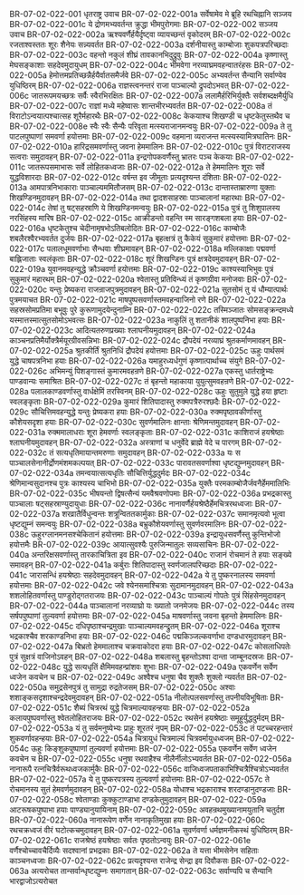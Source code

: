 BR-07-02-022-001  धृतराष्ट्र उवाच
BR-07-02-022-001a सर्वेषामेव मे ब्रूहि रथचिह्नानि सञ्जय
BR-07-02-022-001c ये द्रोणमभ्यवर्तन्त क्रुद्धा भीमपुरोगमाः
BR-07-02-022-002  सञ्जय उवाच
BR-07-02-022-002a ऋश्यवर्णैर्हयैर्दृष्ट्वा व्यायच्छन्तं वृकोदरम्
BR-07-02-022-002c रजताश्वस्ततः शूरः शैनेयः सन्न्यवर्तत
BR-07-02-022-003a दर्शनीयास्तु काम्बोजाः शुकपत्रपरिच्छदाः
BR-07-02-022-003c वहन्तो नकुलं शीघ्रं तावकानभिदुद्रुवुः
BR-07-02-022-004a कृष्णास्तु मेघसङ्काशाः सहदेवमुदायुधम्
BR-07-02-022-004c भीमवेगा नरव्याघ्रमवहन्वातरंहसः
BR-07-02-022-005a हेमोत्तमप्रतिच्छन्नैर्हयैर्वातसमैर्जवे
BR-07-02-022-005c अभ्यवर्तन्त सैन्यानि सर्वाण्येव युधिष्ठिरम्
BR-07-02-022-006a राज्ञस्त्वनन्तरं राजा पाञ्चाल्यो द्रुपदोऽभवत्
BR-07-02-022-006c जातरूपमयच्छत्रः सर्वैः स्वैरभिरक्षितः
BR-07-02-022-007a ललामैर्हरिभिर्युक्तैः सर्वशब्दक्षमैर्युधि
BR-07-02-022-007c राज्ञां मध्ये महेष्वासः शान्तभीरभ्यवर्तत
BR-07-02-022-008a तं विराटोऽन्वयात्पश्चात्सह शूरैर्महारथैः
BR-07-02-022-008c केकयाश्च शिखण्डी च धृष्टकेतुस्तथैव च
BR-07-02-022-008e स्वैः स्वैः सैन्यैः परिवृता मत्स्यराजानमन्वयुः
BR-07-02-022-009a ते तु पाटलपुष्पाणां समवर्णा हयोत्तमाः
BR-07-02-022-009c वहमाना व्यराजन्त मत्स्यस्यामित्रघातिनः
BR-07-02-022-010a हारिद्रसमवर्णास्तु जवना हेममालिनः
BR-07-02-022-010c पुत्रं विराटराजस्य सत्वराः समुदावहन्
BR-07-02-022-011a इन्द्रगोपकवर्णैस्तु भ्रातरः पञ्च केकयाः
BR-07-02-022-011c जातरूपसमाभासः सर्वे लोहितकध्वजाः
BR-07-02-022-012a ते हेममालिनः शूराः सर्वे युद्धविशारदाः
BR-07-02-022-012c वर्षन्त इव जीमूताः प्रत्यदृश्यन्त दंशिताः
BR-07-02-022-013a आमपात्रनिभाकाराः पाञ्चाल्यममितौजसम्
BR-07-02-022-013c दान्तास्ताम्रारुणा युक्ताः शिखण्डिनमुदावहन्
BR-07-02-022-014a तथा द्वादशसाहस्राः पाञ्चालानां महारथाः
BR-07-02-022-014c तेषां तु षट्सहस्राणि ये शिखण्डिनमन्वयुः
BR-07-02-022-015a पुत्रं तु शिशुपालस्य नरसिंहस्य मारिष
BR-07-02-022-015c आक्रीडन्तो वहन्ति स्म सारङ्गशबला हयाः
BR-07-02-022-016a धृष्टकेतुश्च चेदीनामृषभोऽतिबलोदितः
BR-07-02-022-016c काम्बोजैः शबलैरश्वैरभ्यवर्तत दुर्जयः
BR-07-02-022-017a बृहत्क्षत्रं तु कैकेयं सुकुमारं हयोत्तमाः
BR-07-02-022-017c पलालधूमवर्णाभाः सैन्धवाः शीघ्रमावहन्
BR-07-02-022-018a मल्लिकाक्षाः पद्मवर्णा बाह्लिजाताः स्वलंकृताः
BR-07-02-022-018c शूरं शिखण्डिनः पुत्रं क्षत्रदेवमुदावहन्
BR-07-02-022-019a युवानमवहन्युद्धे क्रौञ्चवर्णा हयोत्तमाः
BR-07-02-022-019c काश्यस्याभिभुवः पुत्रं सुकुमारं महारथम्
BR-07-02-022-020a श्वेतास्तु प्रतिविन्ध्यं तं कृष्णग्रीवा मनोजवाः
BR-07-02-022-020c यन्तुः प्रेष्यकरा राजन्राजपुत्रमुदावहन्
BR-07-02-022-021a सुतसोमं तु यं धौम्यात्पार्थः पुत्रमयाचत
BR-07-02-022-021c माषपुष्पसवर्णास्तमवहन्वाजिनो रणे
BR-07-02-022-022a सहस्रसोमप्रतिमा बभूवुः पुरे कुरूणामुदयेन्दुनाम्नि
BR-07-02-022-022c तस्मिञ्जातः सोमसङ्क्रन्दमध्ये यस्मात्तस्मात्सुतसोमोऽभवत्सः
BR-07-02-022-023a नाकुलिं तु शतानीकं शालपुष्पनिभा हयाः
BR-07-02-022-023c आदित्यतरुणप्रख्याः श्लाघनीयमुदावहन्
BR-07-02-022-024a काञ्चनप्रतिमैर्योक्त्रैर्मयूरग्रीवसन्निभाः
BR-07-02-022-024c द्रौपदेयं नरव्याघ्रं श्रुतकर्माणमावहन्
BR-07-02-022-025a श्रुतकीर्तिं श्रुतनिधिं द्रौपदेयं हयोत्तमाः
BR-07-02-022-025c ऊहुः पार्थसमं युद्धे चाषपत्रनिभा हयाः
BR-07-02-022-026a यमाहुरध्यर्धगुणं कृष्णात्पार्थाच्च संयुगे
BR-07-02-022-026c अभिमन्युं पिशङ्गास्तं कुमारमवहन्रणे
BR-07-02-022-027a एकस्तु धार्तराष्ट्रेभ्यः पाण्डवान्यः समाश्रितः
BR-07-02-022-027c तं बृहन्तो महाकाया युयुत्सुमवहन्रणे
BR-07-02-022-028a पलालकाण्डवर्णास्तु वार्धक्षेमिं तरस्विनम्
BR-07-02-022-028c ऊहुः सुतुमुले युद्धे हया हृष्टाः स्वलङ्कृताः
BR-07-02-022-029a कुमारं शितिपादास्तु रुक्मपत्रैरुरश्छदैः
BR-07-02-022-029c सौचित्तिमवहन्युद्धे यन्तुः प्रेष्यकरा हयाः
BR-07-02-022-030a रुक्मपृष्ठावकीर्णास्तु कौशेयसदृशा हयाः
BR-07-02-022-030c सुवर्णमालिनः क्षान्ताः श्रेणिमन्तमुदावहन्
BR-07-02-022-031a रुक्ममालाधराः शूरा हेमवर्णाः स्वलङ्कृताः
BR-07-02-022-031c काशिराजं हयश्रेष्ठाः श्लाघनीयमुदावहन्
BR-07-02-022-032a अस्त्राणां च धनुर्वेदे ब्राह्मे वेदे च पारगम्
BR-07-02-022-032c तं सत्यधृतिमायान्तमरुणाः समुदावहन्
BR-07-02-022-033a यः स पाञ्चालसेनानीर्द्रोणमंशमकल्पयत्
BR-07-02-022-033c पारावतसवर्णाश्वा धृष्टद्युम्नमुदावहन्
BR-07-02-022-034a तमन्वयात्सत्यधृतिः सौचित्तिर्युद्धदुर्मदः
BR-07-02-022-034c श्रेणिमान्वसुदानश्च पुत्रः काश्यस्य चाभिभो
BR-07-02-022-035a युक्तैः परमकाम्बोजैर्जवनैर्हेममालिभिः
BR-07-02-022-035c भीषयन्तो द्विषत्सैन्यं यमवैश्रवणोपमाः
BR-07-02-022-036a प्रभद्रकास्तु पाञ्चालाः षट्सहस्राण्युदायुधाः
BR-07-02-022-036c नानावर्णैर्हयश्रेष्ठैर्हेमचित्ररथध्वजाः
BR-07-02-022-037a शरव्रातैर्विधुन्वन्तः शत्रून्विततकार्मुकाः
BR-07-02-022-037c समानमृत्यवो भूत्वा धृष्टद्युम्नं समन्वयुः
BR-07-02-022-038a बभ्रुकौशेयवर्णास्तु सुवर्णवरमालिनः
BR-07-02-022-038c ऊहुरग्लानमनसश्चेकितानं हयोत्तमाः
BR-07-02-022-039a इन्द्रायुधसवर्णैस्तु कुन्तिभोजो हयोत्तमैः
BR-07-02-022-039c आयात्सुवश्यैः पुरुजिन्मातुलः सव्यसाचिनः
BR-07-02-022-040a अन्तरिक्षसवर्णास्तु तारकाचित्रिता इव
BR-07-02-022-040c राजानं रोचमानं ते हयाः सङ्ख्ये समावहन्
BR-07-02-022-041a कर्बुराः शितिपादास्तु स्वर्णजालपरिच्छदाः
BR-07-02-022-041c जारासन्धिं हयश्रेष्ठाः सहदेवमुदावहन्
BR-07-02-022-042a ये तु पुष्करनालस्य समवर्णा हयोत्तमाः
BR-07-02-022-042c जवे श्येनसमाश्चित्राः सुदामानमुदावहन्
BR-07-02-022-043a शशलोहितवर्णास्तु पाण्डुरोद्गतराजयः
BR-07-02-022-043c पाञ्चाल्यं गोपतेः पुत्रं सिंहसेनमुदावहन्
BR-07-02-022-044a पाञ्चालानां नरव्याघ्रो यः ख्यातो जनमेजयः
BR-07-02-022-044c तस्य सर्षपपुष्पाणां तुल्यवर्णा हयोत्तमाः
BR-07-02-022-045a माषवर्णास्तु जवना बृहन्तो हेममालिनः
BR-07-02-022-045c दधिपृष्ठाश्चन्द्रमुखाः पाञ्चाल्यमवहन्द्रुतम्
BR-07-02-022-046a शूराश्च भद्रकाश्चैव शरकाण्डनिभा हयाः
BR-07-02-022-046c पद्मकिञ्जल्कवर्णाभा दण्डधारमुदावहन्
BR-07-02-022-047a बिभ्रतो हेममालाश्च चक्रवाकोदरा हयाः
BR-07-02-022-047c कोसलाधिपतेः पुत्रं सुक्षत्रं वाजिनोऽवहन्
BR-07-02-022-048a शबलास्तु बृहन्तोऽश्वा दान्ता जाम्बूनदस्रजः
BR-07-02-022-048c युद्धे सत्यधृतिं क्षैमिमवहन्प्रांशवः शुभाः
BR-07-02-022-049a एकवर्णेन सर्वेण ध्वजेन कवचेन च
BR-07-02-022-049c अश्वैश्च धनुषा चैव शुक्लैः शुक्लो न्यवर्तत
BR-07-02-022-050a समुद्रसेनपुत्रं तु सामुद्रा रुद्रतेजसम्
BR-07-02-022-050c अश्वाः शशाङ्कसदृशाश्चन्द्रदेवमुदावहन्
BR-07-02-022-051a नीलोत्पलसवर्णास्तु तपनीयविभूषिताः
BR-07-02-022-051c शैब्यं चित्ररथं युद्धे चित्रमाल्यावहन्हयाः
BR-07-02-022-052a कलायपुष्पवर्णास्तु श्वेतलोहितराजयः
BR-07-02-022-052c रथसेनं हयश्रेष्ठाः समूहुर्युद्धदुर्मदम्
BR-07-02-022-053a यं तु सर्वमनुष्येभ्यः प्राहुः शूरतरं नृपम्
BR-07-02-022-053c तं पटच्चरहन्तारं शुकवर्णावहन्हयाः
BR-07-02-022-054a चित्रायुधं चित्रमाल्यं चित्रवर्मायुधध्वजम्
BR-07-02-022-054c ऊहुः किङ्शुकपुष्पाणां तुल्यवर्णा हयोत्तमाः
BR-07-02-022-055a एकवर्णेन सर्वेण ध्वजेन कवचेन च
BR-07-02-022-055c धनुषा रथवाहैश्च नीलैर्नीलोऽभ्यवर्तत
BR-07-02-022-056a नानारूपै रत्नचित्रैर्वरूथध्वजकार्मुकैः
BR-07-02-022-056c वाजिध्वजपताकाभिश्चित्रैश्चित्रोऽभ्यवर्तत
BR-07-02-022-057a ये तु पुष्करपत्रस्य तुल्यवर्णा हयोत्तमाः
BR-07-02-022-057c ते रोचमानस्य सुतं हेमवर्णमुदावहन्
BR-07-02-022-058a योधाश्च भद्रकाराश्च शरदण्डानुदण्डजाः
BR-07-02-022-058c श्वेताण्डाः कुक्कुटाण्डाभा दण्डकेतुमुदावहन्
BR-07-02-022-059a आटरूषकपुष्पाभा हयाः पाण्ड्यानुयायिनाम्
BR-07-02-022-059c अवहन्रथमुख्यानामयुतानि चतुर्दश
BR-07-02-022-060a नानारूपेण वर्णेन नानाकृतिमुखा हयाः
BR-07-02-022-060c रथचक्रध्वजं वीरं घटोत्कचमुदावहन्
BR-07-02-022-061a सुवर्णवर्णा धर्मज्ञमनीकस्थं युधिष्ठिरम्
BR-07-02-022-061c राजश्रेष्ठं हयश्रेष्ठाः सर्वतः पृष्ठतोऽन्वयुः
BR-07-02-022-061e वर्णैश्चोच्चावचैर्दिव्यैः सदश्वानां प्रभद्रकाः
BR-07-02-022-062a ते यत्ता भीमसेनेन सहिताः काञ्चनध्वजाः
BR-07-02-022-062c प्रत्यदृश्यन्त राजेन्द्र सेन्द्रा इव दिवौकसः
BR-07-02-022-063a अत्यरोचत तान्सर्वान्धृष्टद्युम्नः समागतान्
BR-07-02-022-063c सर्वाण्यपि च सैन्यानि भारद्वाजोऽत्यरोचत

